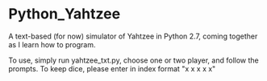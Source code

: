 Python_Yahtzee
==============

A text-based (for now) simulator of Yahtzee in Python 2.7, coming together as I learn how to program.

To use, simply run yahtzee_txt.py, choose one or two player, and follow the prompts. To keep dice, please enter in index format "x x x x x"

